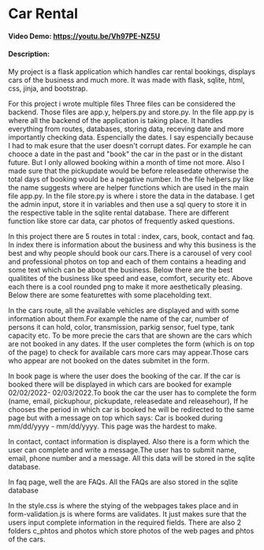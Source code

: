 # Car Rental
#### Video Demo:  https://youtu.be/Vh97PE-NZ5U
#### Description:

My project is a flask application which handles car rental bookings, displays cars of the business and much more. It was made with
flask, sqlite, html, css, jinja, and bootstrap.

For this project i wrote multiple files
Three files can be considered the backend. Those files are app.y, helpers.py and store.py.
In the file app.py is where all the backend of the application is taking place. It handles everything from routes, databases, storing data, receving date and more importantly checking data. Espencially the dates. I say espencially because I had to mak esure that the user doesn't corrupt dates. For example he can chooce a date in the past and "book" the car in the past or in the distant future. But I only allowed booking within a month of time not more. Also I made sure that the pickupdate would be before releasedate otherwise the total days of booking would be a negative number.
In the file helpers.py like the name suggests where are helper functions which are used in the main file app.py.
In the file store.py is where i store the data in the database. I get the admin input, store it in variables and then use a sql query to store it in the respective table in the sqlite rental database. There are different function like store car data, car photos of frequently asked questions.

In this project there are 5 routes  in total : index, cars, book, contact and faq.
In index there is information about the business and why this business is the best and why people should book our cars.There is a carousel of very cool and professional photos on top and each of them contains a heading and some text which can be about the business. Below there are the best qualitites of the business
like speed and ease, comfort, security etc. Above each there is a cool rounded png to make it more aesthetically pleasing. Below there are some featurettes with some placeholding text.

In the  cars route, all the available vehicles are displayed and with some information about them.For example the name of the car, number of persons it can hold, color, transmission, parkig sensor, fuel type, tank capacity etc. To be more precie the cars that are shown are the cars  which are not booked in any dates. If the user completes the form (which is on top of the page) to check for available cars more cars may appear.Those cars who appear are not booked on the dates submitet in the form.

In book page is where the user does the booking of the car. If the car is booked there will be displayed in which cars are booked for example 02/02/2022- 02/03/2022.To book the car the user has to complete the form (name, email, pickuphour, pickupdate, releasedate and releasehour), If he chooses the period in which car is booked he will be redirected to the same page but with a message on top which says: Car is booked during mm/dd/yyyy - mm/dd/yyyy. This page was the hardest to make.

In contact, contact information is displayed. Also there is a form which the user can complete and write a message.The user has to submit name, email, phone number and a message. All this data will be stored in the sqlite database.

In faq page, well the are FAQs. All the FAQs are also stored in the sqlite database

In the style.css is where the stying of the webpages takes place and in form-validation.js is where forms are validates. It just makes sure that the users input complete information in the required fields. There are also 2 folders c_phtos and photos which store photos of the web pages and phtos of the cars.




